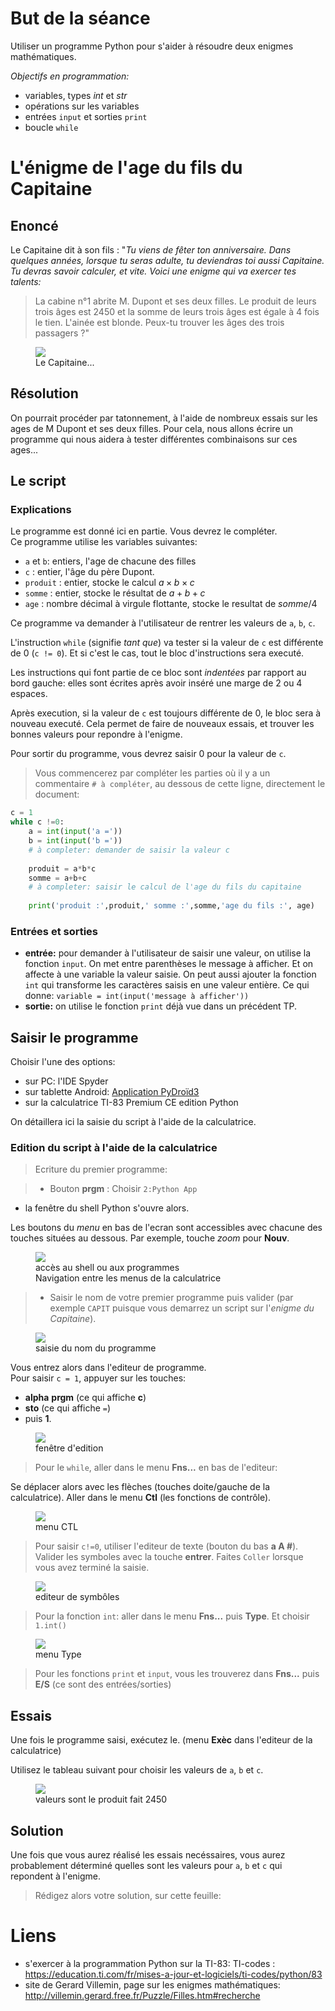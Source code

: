 # But de la séance
Utiliser un programme Python pour s'aider à résoudre deux enigmes mathématiques.

*Objectifs en programmation:*

* variables, types *int* et *str*
* opérations sur les variables
* entrées `input` et sorties `print`
* boucle `while`  


# L'énigme de l'age du fils du Capitaine
## Enoncé
Le Capitaine dit à son fils : "*Tu viens de fêter ton anniversaire. Dans quelques années, lorsque tu seras adulte, tu deviendras toi aussi Capitaine. Tu devras savoir calculer, et vite. Voici une enigme qui va exercer tes talents:* 

> La cabine n°1 abrite M. Dupont et ses deux filles. Le produit de leurs trois âges est 2450 et la somme de leurs trois âges est égale à 4 fois le tien. L'ainée est blonde. Peux-tu trouver les âges des trois passagers ?"

<figure>
<div>
<img src="../images/haddock.jpg">
<figcaption>Le Capitaine...</figcaption>
</div>
</figure>

## Résolution
On pourrait procéder par tatonnement, à l'aide de nombreux essais sur les ages de M Dupont et ses deux filles. Pour cela, nous allons écrire un programme qui nous aidera à tester différentes combinaisons sur ces ages...

## Le script
### Explications
Le programme est donné ici en partie. Vous devrez le compléter. <br>
Ce programme utilise les variables suivantes:

* `a` et `b`: entiers, l'age de chacune des filles
* `c` : entier, l'âge du père Dupont.
* `produit` : entier, stocke le calcul $a \times b \times c$
* `somme` : entier, stocke le résultat de $a + b + c$
* `age` : nombre décimal à virgule flottante, stocke le resultat de $somme / 4$

Ce programme va demander à l'utilisateur de rentrer les valeurs de `a`, `b`, `c`.

L'instruction `while` (signifie *tant que*) va tester si la valeur de `c` est différente de 0 (`c != 0`). Et si c'est le cas, tout le bloc d'instructions sera executé. 

Les instructions qui font partie de ce bloc sont *indentées* par rapport au bord gauche: elles sont écrites après avoir inséré une marge de 2 ou 4 espaces.

Après execution, si la valeur de `c` est toujours différente de 0, le bloc sera à nouveau executé. Cela permet de faire de nouveaux essais, et trouver les bonnes valeurs pour repondre à l'enigme.

Pour sortir du programme, vous devrez saisir 0 pour la valeur de `c`.

> Vous commencerez par compléter les parties où il y a un commentaire `# à compléter`, au dessous de cette ligne, directement le document:

```python
c = 1
while c !=0:
    a = int(input('a ='))
    b = int(input('b ='))
    # à completer: demander de saisir la valeur c
    
    produit = a*b*c
    somme = a+b+c
    # à completer: saisir le calcul de l'age du fils du capitaine
    
    print('produit :',produit,' somme :',somme,'age du fils :', age)
```

### Entrées et sorties
* **entrée:** pour demander à l'utilisateur de saisir une valeur, on utilise la fonction `input`. On met entre parenthèses le message à afficher. Et on affecte à une variable la valeur saisie. On peut aussi ajouter la fonction `int` qui transforme les caractères saisis en une valeur entière. Ce qui donne: `variable = int(input('message à afficher'))`
* **sortie:**  on utilise le fonction `print` déjà vue dans un précédent TP.

## Saisir le programme
Choisir l'une des options: 

* sur PC: l'IDE Spyder
* sur tablette Android: <a href="https://play.google.com/store/apps/details?id=ru.iiec.pydroid3&hl=fr&gl=US" target="blank">Application PyDroïd3</a> 
* sur la calculatrice TI-83 Premium CE edition Python

On détaillera ici la saisie du script à l'aide de la calculatrice.

### Edition du script à l'aide de la calculatrice 
> Ecriture du premier programme:

> * Bouton **prgm** : Choisir `2:Python App`
* la fenêtre du shell Python s'ouvre alors. 

Les boutons du *menu* en bas de l'ecran sont accessibles avec chacune des touches situées au dessous. Par exemple, touche *zoom* pour **Nouv**.

<figure>
  <div>
  <img src="../images/menu_shell.png">
  <figcaption>accès au shell ou aux programmes</figcaption>
  <figcaption>Navigation entre les menus de la calculatrice</figcaption>
</div>
</figure>

> * Saisir le nom de votre premier programme puis valider (par exemple `CAPIT` puisque vous demarrez un script sur l'*enigme du Capitaine*).

<figure>
  <div>
  <img src="../images/nom.png">
  <figcaption>saisie du nom du programme</figcaption>
</div>
</figure>





Vous entrez alors dans l'editeur de programme. <br>
Pour saisir `c = 1`, appuyer sur les touches:

* **alpha** **prgm** (ce qui affiche **c**)  
* **sto** (ce qui affiche `=`)
* puis **1**.

<figure>
  <div>
  <img src="../images/menu.png">
  <figcaption>fenêtre d'edition</figcaption>
</div>
</figure>

> Pour le `while`, aller dans le menu **Fns...** en bas de l'editeur:



Se déplacer alors avec les flèches (touches doite/gauche de la calculatrice). Aller dans le menu **Ctl** (les fonctions de contrôle).

<figure>
  <div>
  <img src="../images/while.png">
<figcaption>menu CTL</figcaption>
</div>
</figure>

> Pour saisir `c!=0`, utiliser l'editeur de texte (bouton du bas **a A #**). Valider les symboles avec la touche **entrer**. Faites `Coller` lorsque vous avez terminé la saisie.

<figure>
  <div>
  <img src="../images/edit.png">
  <figcaption>editeur de symbôles</figcaption>
</div>
</figure>

> Pour la fonction `int`: aller dans le menu **Fns...** puis **Type**. Et choisir `1.int()`

<figure>
  <div>
  <img src="../images/int.png">
  <figcaption>menu Type</figcaption>
</div>
</figure>

> Pour les fonctions `print` et `input`, vous les trouverez dans **Fns...** puis **E/S**  (ce sont des entrées/sorties)


## Essais
Une fois le programme saisi, exécutez le. (menu **Exèc** dans l'editeur de la calculatrice)

Utilisez le tableau suivant pour choisir les valeurs de `a`, `b` et `c`. 

<figure>
<img src="../images/tableur.png">
<figcaption>valeurs sont le produit fait 2450</figcaption>
</figure>

## Solution
Une fois que vous aurez réalisé les essais necéssaires, vous aurez probablement déterminé quelles sont les valeurs pour `a`, `b` et `c` qui repondent à l'enigme. 

> Rédigez alors votre solution, sur cette feuille:


<!--
# Jeu de devinette
## Principe
L'ordinateur choisit un nombre aleatoirement entre 1 et 100. Vous devrez le découvrir en un minimum d'essais. A chacune de vos propositions, l'ordinateur répond par: EXACT, PLUS, MOINS, selon si votre proposition est égale (vous avez gagné), infèrieure ou supérieure à la valeur tirée aleatoirement.

## Le script: explications
### Librairie
Pour tirer au sort une valeur de manière aleatoire, il faut importer la librairie `random`.
### Variables
* `n` : entier, stocke la valeur choisie par l'ordinateur.
* `rep`: entier, valeur entrée par l'utilisateur, sa proposition.

### Script Python

```python
from random import *
n = randint(1,100)
rep = -1
while rep != n and rep != 0:
    rep = int(input('Choisir  '))
    if rep < n: 
        print('PLUS')
    elif rep > n:
        print('MOINS')
    else:
        print('EXACT')
print('FIN')
```

### Explications
ligne 1: On commence par importer la librairie `random`, grâce à l'instruction `from random import *`<br>
ligne 2: On stocke dans `n` le resultat du tirage aleatoire entre 1 et 100.<br>
ligne 3: Pour rentrer dans la boucle `while`, on definit la variable `rep` et on lui affecte la valeur -1.<br>
ligne 4: La boucle s'execute *tant que* `rep` est différent de `n` (auquel cas on a gagné), ET que `rep` est différent de 0. Si l'utilisateur veut quitter le jeu, il devra mettre 0 lorsque le programme lui demande de *choisir*.

ligne 6: c'est une structure conditionnelle qui signifie:

```
SI rep < n ALORS:
	afficher 'PLUS'
SINON SI rep > n ALORS:
	afficher 'MOINS'
SINON:
	afficher 'EXACT'
```

En python, les instructions `SI, SINON SI et SINON` se traduisent par: `if, elif, else`. Il n' y a pas besoin de traduire `ALORS`.

Les instructions `if` et `elif` sont suivies d'une opération conditionnelle. Pas `else`.

La ligne finit par *deux points* `:`. C'est pour délimiter le bloc de code (indenté) qui suit sous cette instruction.
	



## Saisir le programme à l'aide de la calculatrice TI-83 Premium CE edition Python
* Démarrer un **Nouv**eau programme depuis la fenêtre du shell Python
* Choisir un nom à votre script, par exemple **JEU**
* Pour importer la librairie *random* dans votre programme: Dans l'editeur, aller dans le menu **Fns...** puis **Modul**

<figure>
  <div>
  <img src="../images/modul.png">
  <figcaption>menu Modules</figcaption>
</div>
</figure>

Choisir: `1.from random import *` 

Revenir ensuite dans le menu **Modul** pour choisir `4.randint(min,max)` lorsque vous aurez besoin de saisir la ligne `n = randint(1,100)`

## Utiliser le programme
Lancer le programme. Faire plusieurs essais et noter à chaque fois le nombre d'essais qu'il aura fallu pour deviner le nombre de l'ordinateur.

> Quel est le nombre minimum de coups necéssaires pour trouver la valeur comprise entre 1 et 100?

Modifier ensuite le programme pour que l'ordinateur choisisse maintenant une valeur entre 1 et 1000? 

> Quel est cette fois le nombre minimum de coups necéssaires pour trouver la valeur comprise entre 1 et 100?

-->

# Liens
* s'exercer à la programmation Python sur la TI-83: TI-codes : https://education.ti.com/fr/mises-a-jour-et-logiciels/ti-codes/python/83
* site de Gerard Villemin, page sur les enigmes mathématiques: http://villemin.gerard.free.fr/Puzzle/Filles.htm#recherche


